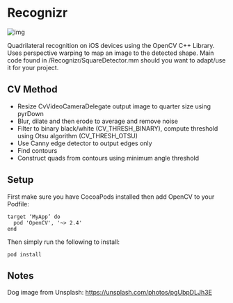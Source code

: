 # Recognizr

![img](https://ryanwebb.com/images/recognizrr.jpg)

Quadrilateral recognition on iOS devices using the OpenCV C++ Library. Uses perspective warping to map an image to the detected shape. Main code found in /Recognizr/SquareDetector.mm should you want to adapt/use it for your project.

## CV Method
* Resize CvVideoCameraDelegate output image to quarter size using pyrDown
* Blur, dilate and then erode to average and remove noise
* Filter to binary black/white (CV_THRESH_BINARY), compute threshold using Otsu algorithm (CV_THRESH_OTSU)
* Use Canny edge detector to output edges only
* Find contours
* Construct quads from contours using minimum angle threshold

## Setup
First make sure you have CocoaPods installed then add OpenCV to your Podfile:
```
target ‘MyApp’ do
  pod 'OpenCV', '~> 2.4'
end
```
Then simply run the following to install:
```
pod install
```

## Notes
Dog image from Unsplash: https://unsplash.com/photos/pgUbpDLJh3E